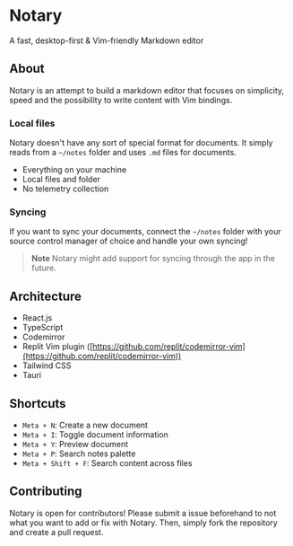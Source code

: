# Notary

A fast, desktop-first & Vim-friendly Markdown editor

## About

Notary is an attempt to build a markdown editor that focuses on simplicity, speed and the possibility to write content with Vim bindings.

### Local files

Notary doesn't have any sort of special format for documents. It simply reads from a `~/notes` folder and uses `.md` files for documents.

- Everything on your machine
- Local files and folder
- No telemetry collection

### Syncing

If you want to sync your documents, connect the `~/notes` folder with your source control manager of choice and handle your own syncing!

> **Note**
> Notary might add support for syncing through the app in the future.

## Architecture

- React.js
- TypeScript
- Codemirror
- Replit Vim plugin ([https://github.com/replit/codemirror-vim](https://github.com/replit/codemirror-vim))
- Tailwind CSS
- Tauri

## Shortcuts

- `Meta + N`: Create a new document
- `Meta + I`: Toggle document information
- `Meta + Y`: Preview document
- `Meta + P`: Search notes palette
- `Meta + Shift + F`: Search content across files

## Contributing

Notary is open for contributors! Please submit a issue beforehand to not what you want to add or fix with Notary. Then, simply fork the repository and create a pull request.
